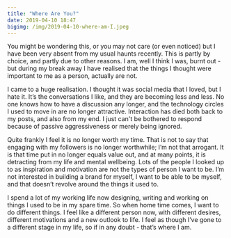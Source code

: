 ```yaml
---
title: "Where Are You?"
date: 2019-04-10 18:47
bigimg: /img/2019-04-10-where-am-I.jpeg
---
```

You might be wondering this, or you may not care (or even noticed) but I have been very absent from my usual haunts recently. This is partly by choice, and partly due to other reasons. I am, well I think I was, burnt out - but during my break away I have realised that the things I thought were important to me as a person, actually are not.

I came to a huge realisation. I thought it was social media that I loved, but I hate it. It’s the conversations I like, and they are becoming less and less. No one knows how to have a discussion any longer, and the technology circles I used to move in are no longer attractive. Interaction has died both back to my posts, and also from my end. I just can't be bothered to respond because of passive aggressiveness or merely being ignored.

Quite frankly I feel it is no longer worth my time. That is not to say that engaging with my followers is no longer worthwhile; I’m not that arrogant. It is that time put in no longer equals value out, and at many points, it is detracting from my life and mental wellbeing. Lots of the people I looked up to as inspiration and motivation are not the types of person I want to be. I’m not interested in building a brand for myself, I want to be able to be myself, and that doesn’t revolve around the things it used to.

I spend a lot of my working life now designing, writing and working on things I used to be in my spare time. So when home time comes, I want to do different things. I feel like a different person now, with different desires, different motivations and a new outlook to life. I feel as though I’ve gone to a different stage in my life, so if in any doubt - that’s where I am.
